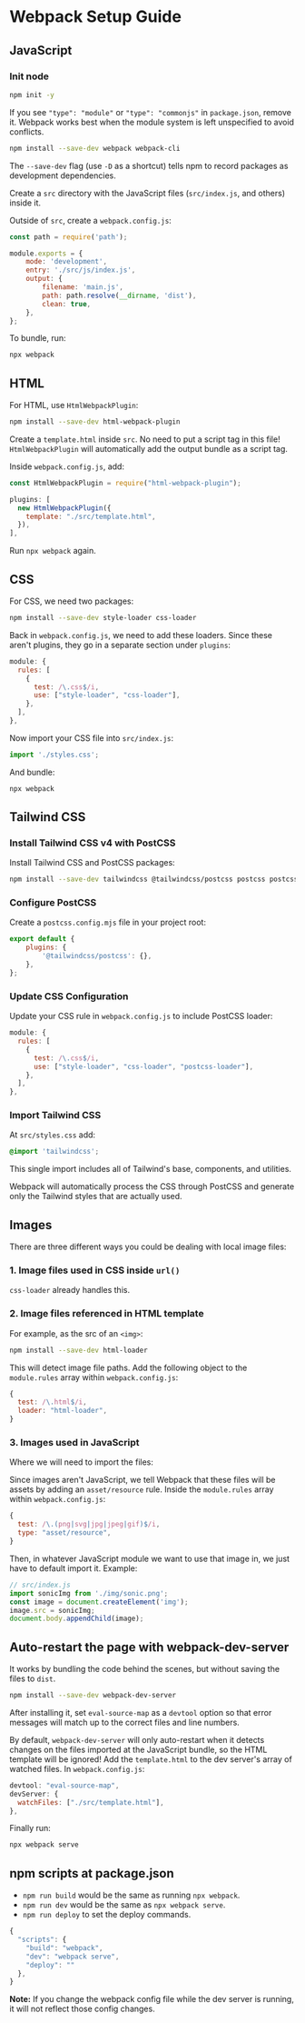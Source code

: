 # Webpack Setup Guide

## JavaScript

### Init node

```bash
npm init -y
```

If you see `"type": "module"` or `"type": "commonjs"` in `package.json`, remove it. Webpack works best when the module system is left unspecified to avoid conflicts.

```bash
npm install --save-dev webpack webpack-cli
```

The `--save-dev` flag (use `-D` as a shortcut) tells npm to record packages as development dependencies.

Create a `src` directory with the JavaScript files (`src/index.js`, and others) inside it.

Outside of `src`, create a `webpack.config.js`:

```js
const path = require('path');

module.exports = {
	mode: 'development',
	entry: './src/js/index.js',
	output: {
		filename: 'main.js',
		path: path.resolve(__dirname, 'dist'),
		clean: true,
	},
};
```

To bundle, run:

```bash
npx webpack
```

## HTML

For HTML, use `HtmlWebpackPlugin`:

```bash
npm install --save-dev html-webpack-plugin
```

Create a `template.html` inside `src`. No need to put a script tag in this file! `HtmlWebpackPlugin` will automatically add the output bundle as a script tag.

Inside `webpack.config.js`, add:

```js
const HtmlWebpackPlugin = require("html-webpack-plugin");

plugins: [
  new HtmlWebpackPlugin({
    template: "./src/template.html",
  }),
],
```

Run `npx webpack` again.

## CSS

For CSS, we need two packages:

```bash
npm install --save-dev style-loader css-loader
```

Back in `webpack.config.js`, we need to add these loaders. Since these aren't plugins, they go in a separate section under `plugins`:

```js
module: {
  rules: [
    {
      test: /\.css$/i,
      use: ["style-loader", "css-loader"],
    },
  ],
},
```

Now import your CSS file into `src/index.js`:

```js
import './styles.css';
```

And bundle:

```bash
npx webpack
```

## Tailwind CSS

### Install Tailwind CSS v4 with PostCSS

Install Tailwind CSS and PostCSS packages:

```bash
npm install --save-dev tailwindcss @tailwindcss/postcss postcss postcss-loader
```

### Configure PostCSS

Create a `postcss.config.mjs` file in your project root:

```js
export default {
	plugins: {
		'@tailwindcss/postcss': {},
	},
};
```

### Update CSS Configuration

Update your CSS rule in `webpack.config.js` to include PostCSS loader:

```js
module: {
  rules: [
    {
      test: /\.css$/i,
      use: ["style-loader", "css-loader", "postcss-loader"],
    },
  ],
},
```

### Import Tailwind CSS

At `src/styles.css` add:

```css
@import 'tailwindcss';
```

This single import includes all of Tailwind's base, components, and utilities.

Webpack will automatically process the CSS through PostCSS and generate only the Tailwind styles that are actually used.

## Images

There are three different ways you could be dealing with local image files:

### 1. Image files used in CSS inside `url()`

`css-loader` already handles this.

### 2. Image files referenced in HTML template

For example, as the src of an `<img>`:

```bash
npm install --save-dev html-loader
```

This will detect image file paths. Add the following object to the `module.rules` array within `webpack.config.js`:

```js
{
  test: /\.html$/i,
  loader: "html-loader",
}
```

### 3. Images used in JavaScript

Where we will need to import the files:

Since images aren't JavaScript, we tell Webpack that these files will be assets by adding an `asset/resource` rule. Inside the `module.rules` array within `webpack.config.js`:

```js
{
  test: /\.(png|svg|jpg|jpeg|gif)$/i,
  type: "asset/resource",
}
```

Then, in whatever JavaScript module we want to use that image in, we just have to default import it. Example:

```js
// src/index.js
import sonicImg from './img/sonic.png';
const image = document.createElement('img');
image.src = sonicImg;
document.body.appendChild(image);
```

## Auto-restart the page with webpack-dev-server

It works by bundling the code behind the scenes, but without saving the files to `dist`.

```bash
npm install --save-dev webpack-dev-server
```

After installing it, set `eval-source-map` as a `devtool` option so that error messages will match up to the correct files and line numbers.

By default, `webpack-dev-server` will only auto-restart when it detects changes on the files imported at the JavaScript bundle, so the HTML template will be ignored! Add the `template.html` to the dev server's array of watched files. In `webpack.config.js`:

```js
devtool: "eval-source-map",
devServer: {
  watchFiles: ["./src/template.html"],
},
```

Finally run:

```bash
npx webpack serve
```

## npm scripts at package.json

- `npm run build` would be the same as running `npx webpack`.
- `npm run dev` would be the same as `npx webpack serve`.
- `npm run deploy` to set the deploy commands.

```js
{
  "scripts": {
    "build": "webpack",
    "dev": "webpack serve",
    "deploy": ""
  },
}
```

**Note:** If you change the webpack config file while the dev server is running, it will not reflect those config changes.
